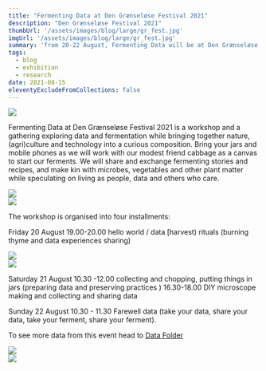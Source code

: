 ```yaml
---
title: "Fermenting Data at Den Grænseløse Festival 2021"
description: "Den Grænseløse Festival 2021"
thumbUrl: '/assets/images/blog/large/gr_fest.jpg'
imgUrl: '/assets/images/blog/large/gr_fest.jpg'
summary: 'from 20-22 August, Fermenting Data will be at Den Grænseløse Festival 2021 exploring data and fermentation. We will share and exchange fermenting stories and recipes, and make kin with microbes, vegetables and other plant matter while speculating on living as people, data and others who care.'
tags:
  - blog
  - exhibition
  - research
date: 2021-08-15
eleventyExcludeFromCollections: false
---
```

<div class="columnImage">
  <img src="/assets/images/blog/large/gr_fest.jpg"/>
  <div class="photoCreditNew"></div>
</div>

Fermenting Data at Den Grænseløse Festival 2021 is a workshop and a gathering exploring data and fermentation while bringing together nature, (agri)culture and technology into a curious composition. Bring your jars and mobile phones as we will work with our modest friend cabbage as a canvas to start our ferments. We will share and exchange fermenting stories and recipes, and make kin with microbes, vegetables and other plant matter while speculating on living as people, data and others who care.

<div class="fullWidthHalfImage">
  <div class='imgWrap left'>
    <img src="/assets/images/blog/large/gr_fest5.png">
    <div class="photoCreditNew"></div>
  </div>
  <div class='imgWrap right'>
    <img src="/assets/images/blog/large/gr_fest3.png">
    <div class="photoCreditNew"></div>
  </div>

  The workshop is organised into four installments: 

Friday 20 August 
19.00-20.00 hello world / data [harvest) rituals (burning thyme and data experiences sharing) 

<div class="fullWidthHalfImage">
  <div class='imgWrap left'>
    <img src="/assets/images/blog/large/gr_fest2.jpg">
    <div class="photoCreditNew"></div>
  </div>
  <div class='imgWrap right'>
    <img src="/assets/images/blog/large/gr_fest2.png">
    <div class="photoCreditNew"></div>
  </div>

  Saturday 21 August 
10.30 -12.00 collecting and chopping, putting things in jars (preparing data and preserving practices )
16.30-18.00 DIY microscope making and collecting and sharing data 

Sunday 22 August 
10.30 - 11.30 Farewell data (take your data, share your data, take your ferment, share your ferment).

To see more data from this event head to [Data Folder](https://fermentingdata.net/datafolder/)

<div class="fullWidthHalfImage">
  <div class='imgWrap left'>
    <img src="/assets/images/blog/large/gr_fest1.png">
    <div class="photoCreditNew"></div>
  </div>
  <div class='imgWrap right'>
    <img src="/assets/images/blog/large/gr_fest4.png">
    <div class="photoCreditNew"></div>
  </div>
